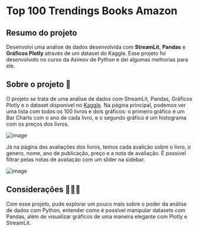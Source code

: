 # Top 100 Trendings Books Amazon

## Resumo do projeto 
Desenvolvi uma análise de dados desenvolvida com **StreamLit**, **Pandas** e **Gráficos Plotly** através de um dataset do Kaggle. Esse projeto foi desenvolvido no curso da Asimov de Python e dei algumas melhorias para ele.

## Sobre o projeto 🎯
O projeto se trata de uma análise de dados com StreamLit, Pandas, Gráficos Plotly e o dataset disponível no [Kaggle](https://www.kaggle.com/datasets/anshtanwar/top-200-trending-books-with-reviews). Na página principal, podemos ver uma lista com todos os 100 livros e dois gráficos: o primeiro gráfico é um Bar Charts com o ano de cada livro, e o segundo gráfico é um histograma com os preços dos livros. 

![image](https://github.com/user-attachments/assets/49c35cd0-2079-4d3f-b6c8-0439c366b18d)


Já na página das avaliações dos livros, temos cada avalição sobre o livro, o genero, nome, ano de publicação, preço e a nota de avaliação. É possível filtrar pelas notas de avaliação com um slider na sidebar.

![image](https://github.com/user-attachments/assets/af0ae6d2-fe31-464c-b52d-197d1c1b4cae)

## Considerações 👨🏽‍💻
Com esse projeto, pude explorar um pouco mais sobre o poder da análise de dados com Python, entender como é possível manipular datasets com Pandas, além de visualizar gráficos de uma maneira elegante com Plotly e StreamLit.

